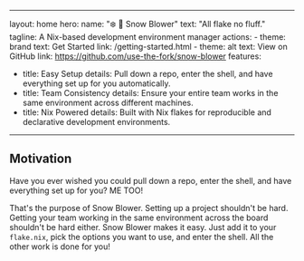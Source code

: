 ______________________________________________________________________

layout: home
hero:
name: "❄️ 💨 Snow Blower"
text: "All flake no fluff."
tagline: A Nix-based development environment manager
actions:
\- theme: brand
text: Get Started
link: /getting-started.html
\- theme: alt
text: View on GitHub
link: https://github.com/use-the-fork/snow-blower
features:

- title: Easy Setup
  details: Pull down a repo, enter the shell, and have everything set up for you automatically.
- title: Team Consistency
  details: Ensure your entire team works in the same environment across different machines.
- title: Nix Powered
  details: Built with Nix flakes for reproducible and declarative development environments.

______________________________________________________________________

## Motivation

Have you ever wished you could pull down a repo, enter the shell, and have everything set up for you? ME TOO!

That's the purpose of Snow Blower. Setting up a project shouldn't be hard. Getting your team working in the same environment across the board shouldn't be hard either. Snow Blower makes it easy. Just add it to your `flake.nix`, pick the options you want to use, and enter the shell. All the other work is done for you!
